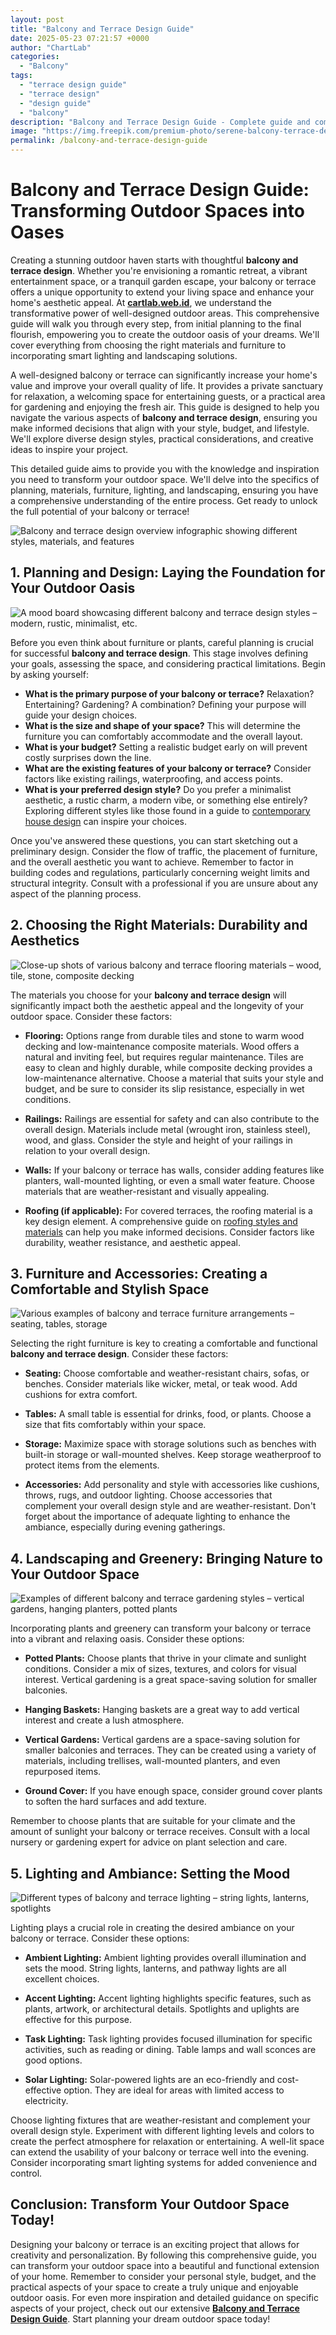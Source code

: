 ```yaml
---
layout: post
title: "Balcony and Terrace Design Guide"
date: 2025-05-23 07:21:57 +0000
author: "ChartLab"
categories:
  - "Balcony"
tags:
  - "terrace design guide"
  - "terrace design"
  - "design guide"
  - "balcony"
description: "Balcony and Terrace Design Guide - Complete guide and comprehensive analysis"
image: "https://img.freepik.com/premium-photo/serene-balcony-terrace-design_98908-4891.jpg"
permalink: /balcony-and-terrace-design-guide
---
```


# Balcony and Terrace Design Guide: Transforming Outdoor Spaces into Oases

<!--more-->

Creating a stunning outdoor haven starts with thoughtful **balcony and terrace design**.  Whether you're envisioning a romantic retreat, a vibrant entertainment space, or a tranquil garden escape, your balcony or terrace offers a unique opportunity to extend your living space and enhance your home's aesthetic appeal. At [**cartlab.web.id**](https://cartlab.web.id), we understand the transformative power of well-designed outdoor areas. This comprehensive guide will walk you through every step, from initial planning to the final flourish, empowering you to create the outdoor oasis of your dreams.  We'll cover everything from choosing the right materials and furniture to incorporating smart lighting and landscaping solutions.

A well-designed balcony or terrace can significantly increase your home's value and improve your overall quality of life. It provides a private sanctuary for relaxation, a welcoming space for entertaining guests, or a practical area for gardening and enjoying the fresh air. This guide is designed to help you navigate the various aspects of **balcony and terrace design**, ensuring you make informed decisions that align with your style, budget, and lifestyle.  We'll explore diverse design styles, practical considerations, and creative ideas to inspire your project.

This detailed guide aims to provide you with the knowledge and inspiration you need to transform your outdoor space. We'll delve into the specifics of planning, materials, furniture, lighting, and landscaping, ensuring you have a comprehensive understanding of the entire process.  Get ready to unlock the full potential of your balcony or terrace!


![Balcony and terrace design overview infographic showing different styles, materials, and features](https://kovapartitions.co.uk/wp-content/uploads/2022/12/Glass-balcony.jpg)


## 1. Planning and Design: Laying the Foundation for Your Outdoor Oasis

![ A mood board showcasing different balcony and terrace design styles – modern, rustic, minimalist, etc.](https://i.pinimg.com/originals/ca/14/47/ca14476f920113b9a7f401d2ebf9a658.jpg)

Before you even think about furniture or plants, careful planning is crucial for successful **balcony and terrace design**.  This stage involves defining your goals, assessing the space, and considering practical limitations.  Begin by asking yourself:

* **What is the primary purpose of your balcony or terrace?**  Relaxation? Entertaining? Gardening?  A combination?  Defining your purpose will guide your design choices.
* **What is the size and shape of your space?**  This will determine the furniture you can comfortably accommodate and the overall layout.
* **What is your budget?**  Setting a realistic budget early on will prevent costly surprises down the line.
* **What are the existing features of your balcony or terrace?** Consider factors like existing railings, waterproofing, and access points.
* **What is your preferred design style?**  Do you prefer a minimalist aesthetic, a rustic charm, a modern vibe, or something else entirely?  Exploring different styles like those found in a guide to [contemporary house design](cartlab.web.id/contemporary-house-design-a-complete-guide) can inspire your choices.

Once you've answered these questions, you can start sketching out a preliminary design. Consider the flow of traffic, the placement of furniture, and the overall aesthetic you want to achieve.  Remember to factor in building codes and regulations, particularly concerning weight limits and structural integrity.  Consult with a professional if you are unsure about any aspect of the planning process.


## 2. Choosing the Right Materials: Durability and Aesthetics

![Close-up shots of various balcony and terrace flooring materials – wood, tile, stone, composite decking](https://thumbs.dreamstime.com/z/wooden-pergola-wood-over-elevated-terrace-balcony-52623444.jpg)

The materials you choose for your **balcony and terrace design** will significantly impact both the aesthetic appeal and the longevity of your outdoor space.  Consider these factors:

* **Flooring:**  Options range from durable tiles and stone to warm wood decking and low-maintenance composite materials.  Wood offers a natural and inviting feel, but requires regular maintenance.  Tiles are easy to clean and highly durable, while composite decking provides a low-maintenance alternative.  Choose a material that suits your style and budget, and be sure to consider its slip resistance, especially in wet conditions.

* **Railings:**  Railings are essential for safety and can also contribute to the overall design.  Materials include metal (wrought iron, stainless steel), wood, and glass.  Consider the style and height of your railings in relation to your overall design.

* **Walls:**  If your balcony or terrace has walls, consider adding features like planters, wall-mounted lighting, or even a small water feature.  Choose materials that are weather-resistant and visually appealing.

* **Roofing (if applicable):**  For covered terraces, the roofing material is a key design element.  A comprehensive guide on [roofing styles and materials](cartlab.web.id/roofing-styles-and-materials-a-complete-guide) can help you make informed decisions.  Consider factors like durability, weather resistance, and aesthetic appeal.


## 3. Furniture and Accessories: Creating a Comfortable and Stylish Space

![Various examples of balcony and terrace furniture arrangements – seating, tables, storage](https://img.freepik.com/premium-photo/serene-balcony-terrace-design_98908-4891.jpg)

Selecting the right furniture is key to creating a comfortable and functional **balcony and terrace design**.  Consider these factors:

* **Seating:** Choose comfortable and weather-resistant chairs, sofas, or benches.  Consider materials like wicker, metal, or teak wood.  Add cushions for extra comfort.

* **Tables:** A small table is essential for drinks, food, or plants.  Choose a size that fits comfortably within your space.

* **Storage:**  Maximize space with storage solutions such as benches with built-in storage or wall-mounted shelves.  Keep storage weatherproof to protect items from the elements.

* **Accessories:**  Add personality and style with accessories like cushions, throws, rugs, and outdoor lighting.  Choose accessories that complement your overall design style and are weather-resistant.  Don't forget about the importance of adequate lighting to enhance the ambiance, especially during evening gatherings.


## 4. Landscaping and Greenery: Bringing Nature to Your Outdoor Space

![Examples of different balcony and terrace gardening styles – vertical gardens, hanging planters, potted plants](https://reemasgarden.files.wordpress.com/2017/07/balcony-garden-2.jpg?w=1200)

Incorporating plants and greenery can transform your balcony or terrace into a vibrant and relaxing oasis. Consider these options:

* **Potted Plants:** Choose plants that thrive in your climate and sunlight conditions.  Consider a mix of sizes, textures, and colors for visual interest.  Vertical gardening is a great space-saving solution for smaller balconies.

* **Hanging Baskets:** Hanging baskets are a great way to add vertical interest and create a lush atmosphere.

* **Vertical Gardens:**  Vertical gardens are a space-saving solution for smaller balconies and terraces.  They can be created using a variety of materials, including trellises, wall-mounted planters, and even repurposed items.

* **Ground Cover:** If you have enough space, consider ground cover plants to soften the hard surfaces and add texture.

Remember to choose plants that are suitable for your climate and the amount of sunlight your balcony or terrace receives.  Consult with a local nursery or gardening expert for advice on plant selection and care.


## 5. Lighting and Ambiance: Setting the Mood

![Different types of balcony and terrace lighting – string lights, lanterns, spotlights](http://homemydesign.com/wp-content/uploads/2014/06/romantic-balcony-lighting-city-view.jpg)

Lighting plays a crucial role in creating the desired ambiance on your balcony or terrace.  Consider these options:

* **Ambient Lighting:**  Ambient lighting provides overall illumination and sets the mood.  String lights, lanterns, and pathway lights are all excellent choices.

* **Accent Lighting:**  Accent lighting highlights specific features, such as plants, artwork, or architectural details.  Spotlights and uplights are effective for this purpose.

* **Task Lighting:**  Task lighting provides focused illumination for specific activities, such as reading or dining.  Table lamps and wall sconces are good options.

* **Solar Lighting:**  Solar-powered lights are an eco-friendly and cost-effective option.  They are ideal for areas with limited access to electricity.

Choose lighting fixtures that are weather-resistant and complement your overall design style.  Experiment with different lighting levels and colors to create the perfect atmosphere for relaxation or entertaining.  A well-lit space can extend the usability of your balcony or terrace well into the evening.  Consider incorporating smart lighting systems for added convenience and control.


## Conclusion:  Transform Your Outdoor Space Today!

Designing your balcony or terrace is an exciting project that allows for creativity and personalization. By following this comprehensive guide, you can transform your outdoor space into a beautiful and functional extension of your home. Remember to consider your personal style, budget, and the practical aspects of your space to create a truly unique and enjoyable outdoor oasis.  For even more inspiration and detailed guidance on specific aspects of your project, check out our extensive [**Balcony and Terrace Design Guide**](cartlab.web.id/balcony-and-terrace-design-guide).  Start planning your dream outdoor space today!

